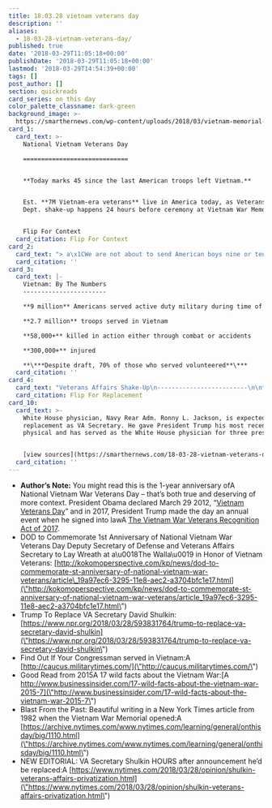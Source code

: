 ```yaml
---
title: 18.03.28 vietnam veterans day
description: ''
aliases:
  - 18-03-28-vietnam-veterans-day/
published: true
date: '2018-03-29T11:05:18+00:00'
publishDate: '2018-03-29T11:05:18+00:00'
lastmod: '2018-03-29T14:54:39+00:00'
tags: []
post_author: []
section: quickreads
card_series: on this day
color_palette_classname: dark-green
background_image: >-
  https://smarthernews.com/wp-content/uploads/2018/03/vietnam-memorial-1436628_640.jpg
card_1:
  card_text: >-
    National Vietnam Veterans Day

    =============================


    **Today marks 45 since the last American troops left Vietnam.**


    Est. **7M Vietnam-era veterans** live in America today, as Veterans Affairs
    Dept. shake-up happens 24 hours before ceremony at Vietnam War Memorial.


    Flip For Context
  card_citation: Flip For Context
card_2:
  card_text: "> a\x1CWe are not about to send American boys nine or ten thousand miles away from home to do what Asian boys ought to be doing for themselves.a\x1D\n> \n> President Lyndon Johnson, in aA speech at Akron University, October 21, 1964, 2 weeks before presidential election & 6 months before he sent American troops into combat."
  card_citation: ''
card_3:
  card_text: |-
    Vietnam: By The Numbers
    -----------------------

    **9 million** Americans served active duty military during time of war

    **2.7 million** troops served in Vietnam

    **58,000+** killed in action either through combat or accidents

    **300,000+** injured

    **\***Despite draft, 70% of those who served volunteered**\***
  card_citation: ''
card_4:
  card_text: "Veterans Affairs Shake-Up\n-------------------------\n\n*   VA Secretary David Shulkin was expected at the Vietnam Veterans Memorial ceremony, but less than 24 hours before, WH announced he’d been replaced.\n*   Shulkin was the last remaining member of Pres. Obamaa\x19s administration to serve in Pres. Trump’s cabinet.\n\nFlip For Replacement"
  card_citation: Flip For Replacement
card_10:
  card_text: >-
    White House physician, Navy Rear Adm. Ronny L. Jackson, is expected
    replacement as VA Secretary. He gave President Trump his most recent
    physical and has served as the White House physician for three presidents.


    [view sources](https://smarthernews.com/18-03-28-vietnam-veterans-day/)
  card_citation: ''
---
```

*   **Author’s Note:** You might read this is the 1-year anniversary ofA National Vietnam War Veterans Day – that’s both true and deserving of more context. President Obama declared March 29 2012, “[Vietnam Veterans Day](\"https://obamawhitehouse.archives.gov/the-press-office/2012/03/29/presidential-proclamation-vietnam-veterans-day\")” and in 2017, President Trump made the day an annual event when he signed into lawA [The Vietnam War Veterans Recognition Act of 2017](\"https://www.whitehouse.gov/briefings-statements/president-donald-j-trump-signs-s-305-law/\").
*   DOD to Commemorate 1st Anniversary of National Vietnam War Veterans Day Deputy Secretary of Defense and Veterans Affairs Secretary to Lay Wreath at a\\u0018The Walla\\u0019 in Honor of Vietnam Veterans: [http://kokomoperspective.com/kp/news/dod-to-commemorate-st-anniversary-of-national-vietnam-war-veterans/article\_19a97ec6-3295-11e8-aec2-a3704bfc1e17.html](\"http://kokomoperspective.com/kp/news/dod-to-commemorate-st-anniversary-of-national-vietnam-war-veterans/article_19a97ec6-3295-11e8-aec2-a3704bfc1e17.html\")
*   Trump To Replace VA Secretary David Shulkin: [https://www.npr.org/2018/03/28/593831764/trump-to-replace-va-secretary-david-shulkin](\"https://www.npr.org/2018/03/28/593831764/trump-to-replace-va-secretary-david-shulkin\")
*   Find Out If Your Congressman served in Vietnam:A [http://caucus.militarytimes.com/](\"http://caucus.militarytimes.com/\")
*   Good Read from 2015A 17 wild facts about the Vietnam War:[A http://www.businessinsider.com/17-wild-facts-about-the-vietnam-war-2015-7](\"http://www.businessinsider.com/17-wild-facts-about-the-vietnam-war-2015-7\")
*   Blast From the Past: Beautiful writing in a New York Times article from 1982 when the Vietnam War Memorial opened:A [https://archive.nytimes.com/www.nytimes.com/learning/general/onthisday/big/1110.html](\"https://archive.nytimes.com/www.nytimes.com/learning/general/onthisday/big/1110.html\")
*   NEW EDITORIAL: VA Secretary Shulkin HOURS after announcement he’d be replaced:A [https://www.nytimes.com/2018/03/28/opinion/shulkin-veterans-affairs-privatization.html](\"https://www.nytimes.com/2018/03/28/opinion/shulkin-veterans-affairs-privatization.html\")